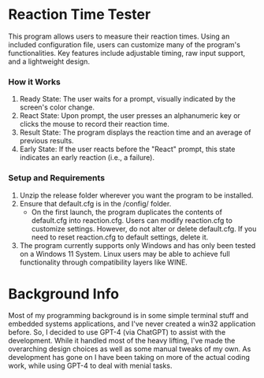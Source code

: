 # Reaction Time Tester
This program allows users to measure their reaction times. Using an included configuration file, users can customize many of the program's functionalities. Key features include adjustable timing, raw input support, and a lightweight design.

### How it Works
1. Ready State: The user waits for a prompt, visually indicated by the screen's color change.
2. React State: Upon prompt, the user presses an alphanumeric key or clicks the mouse to record their reaction time.
3. Result State: The program displays the reaction time and an average of previous results.
4. Early State: If the user reacts before the "React" prompt, this state indicates an early reaction (i.e., a failure).

### Setup and Requirements
1. Unzip the release folder wherever you want the program to be installed.
2. Ensure that default.cfg is in the /config/ folder.
   - On the first launch, the program duplicates the contents of default.cfg into reaction.cfg. Users can modify reaction.cfg to customize settings. However, do not alter or delete default.cfg. If you need to reset reaction.cfg to default settings, delete it.
3. The program currently supports only Windows and has only been tested on a Windows 11 System. Linux users may be able to achieve full functionality through compatibility layers like WINE.

# Background Info
Most of my programming background is in some simple terminal stuff and embedded systems applications, and I've never created a win32 application before. So, I decided to use GPT-4 (via ChatGPT) to assist with the development. While it handled most of the heavy lifting, I've made the overarching design choices as well as some manual tweaks of my own. As development has gone on I have been taking on more of the actual coding work, while using GPT-4 to deal with menial tasks.

